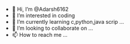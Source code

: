 - 👋 Hi, I’m @Adarsh6162
- 👀 I’m interested in coding 
- 🌱 I’m currently learning c,python,java scrip ...
- 💞️ I’m looking to collaborate on ...
- 📫 How to reach me 
...

<!---
Adarsh6162/Adarsh6162 is a ✨ special ✨ repository because its `README.md` (this file) appears on your GitHub profile.
You can click the Preview link to take a look at your changes.
--->
